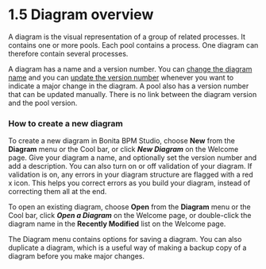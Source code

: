 # 1.5 Diagram overview

A diagram is the visual representation of a group of related processes. It contains one or more pools. 
Each pool contains a process. One diagram can therefore contain several processes.


A diagram has a name and a version number. You can [change the diagram name](/bonita-bpm-studio-hints-and-tips-1#name) 
and you can [update the version number](/bonita-bpm-studio-hints-and-tips-1#name) whenever you want to indicate 
a major change in the diagram. A pool also has a version number that can be updated manually. 
There is no link between the diagram version and the pool version.




### How to create a new diagram

To create a new diagram in Bonita BPM Studio, choose **New** from the **Diagram** menu or the Cool bar, or click 
**_New Diagram_** on the Welcome page. Give your diagram a name, and optionally set the version number and add a description.
You can also turn on or off validation of your diagram. If validation is on, any errors in your diagram structure
are flagged with a red x icon. This helps you correct errors as you build your diagram, instead of correcting them
all at the end.


To open an existing diagram, choose **Open** from the **Diagram** menu or the Cool bar, click **_Open a Diagram_** on the Welcome page, 
or double-click the diagram name in the **Recently Modified** list on the Welcome page.


The Diagram menu contains options for saving a diagram. You can also duplicate a diagram, which is a useful way of making
a backup copy of a diagram before you make major changes.